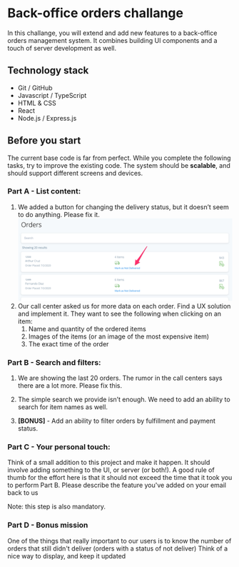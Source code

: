 # Back-office orders challange

In this challange, you will extend and add new features to a back-office orders management system. 
It combines building UI components and a touch of server development as well.

## Technology stack
- Git / GitHub
- Javascript / TypeScript
- HTML & CSS
- React
- Node.js / Express.js

## Before you start

The current base code is far from perfect. While you complete the following tasks, try to improve the existing code. The system should be **scalable**, and should support different screens and devices.

### Part A - List content:

1. We added a button for changing the delivery status, but it doesn’t seem to do anything. Please fix it.
   ![](docs/part_1.png)
1. Our call center asked us for more data on each order. Find a UX solution and implement it. They want to see the following when clicking on an item:
	1. Name and quantity of the ordered items
	1. Images of the items (or an image of the most expensive item)
	1. The exact time of the order

### Part B - Search and filters:

1. We are showing the last 20 orders. The rumor in the call centers says there are a lot more. Please fix this.

2. The simple search we provide isn’t enough. We need to add an ability to search for item names as well.

3. **[BONUS]** - Add an ability to filter orders by fulfillment and payment status.

### Part C - Your personal touch:

Think of a small addition to this project and make it happen. It should involve adding something to the UI, or server (or both!). A good rule of thumb for the effort here is that it should not exceed the time that it took you to perform Part B.
Please describe the feature you've added on your email back to us

Note: this step is also mandatory.

### Part D - Bonus mission

One of the things that really important to our users is to know the number of orders that still didn't deliver (orders with a status of not deliver)
Think of a nice way to display, and keep it updated 



